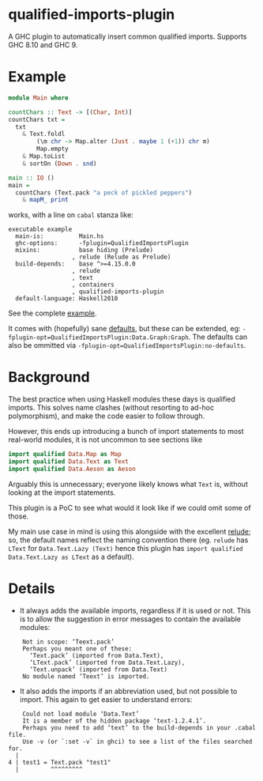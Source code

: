 # qualified-imports-plugin

A GHC plugin to automatically insert common qualified imports. Supports
GHC 8.10 and GHC 9.

# Example

```haskell
module Main where

countChars :: Text -> [(Char, Int)]
countChars txt =
  txt
    & Text.foldl
        (\m chr -> Map.alter (Just . maybe 1 (+1)) chr m)
        Map.empty
    & Map.toList
    & sortOn (Down . snd)

main :: IO ()
main =
  countChars (Text.pack "a peck of pickled peppers")
    & mapM_ print
```

works, with a line on `cabal` stanza like:

```
executable example
  main-is:          Main.hs
  ghc-options:      -fplugin=QualifiedImportsPlugin
  mixins:           base hiding (Prelude)
                  , relude (Relude as Prelude)
  build-depends:    base ^>=4.15.0.0
                  , relude
                  , text
                  , containers
                  , qualified-imports-plugin
  default-language: Haskell2010
```

See the complete [example][].

It comes with (hopefully) sane [defaults][], but these can be extended, eg:
`-fplugin-opt=QualifiedImportsPlugin:Data.Graph:Graph`.  The defaults can
also be ommitted via `-fplugin-opt=QualifiedImportsPlugin:no-defaults`.

[defaults]: https://github.com/utdemir/qualified-imports-plugin/blob/main/src/QualifiedImportsPlugin.hs#L41-L60
[example]: https://github.com/utdemir/qualified-imports-plugin/blob/main/example

# Background

The best practice when using Haskell modules these days is qualified
imports. This solves name clashes (without resorting to ad-hoc
polymorphism), and make the code easier to follow through.

However, this ends up introducing a bunch of import statements to most
real-world modules, it is not uncommon to see sections like

```haskell
import qualified Data.Map as Map
import qualified Data.Text as Text
import qualified Data.Aeson as Aeson
```

Arguably this is unnecessary; everyone likely knows what `Text` is,
without looking at the import statements.

This plugin is a PoC to see what would it look like if we could omit
some of those.

My main use case in mind is using this alongside with the excellent
[relude][]; so, the default names reflect the naming convention there
(eg. `relude` has `LText` for `Data.Text.Lazy (Text)` hence this plugin
has `import qualified Data.Text.Lazy as LText` as a default).

[relude]: https://github.com/kowainik/relude

# Details

* It always adds the available imports, regardless if it is used or
not. This is to allow the suggestion in error messages to contain the
available modules:

```
    Not in scope: ‘Teext.pack’
    Perhaps you meant one of these:
      ‘Text.pack’ (imported from Data.Text),
      ‘LText.pack’ (imported from Data.Text.Lazy),
      ‘Text.unpack’ (imported from Data.Text)
    No module named ‘Teext’ is imported.
```

* It also adds the imports if an abbreviation used, but not possible
to import. This again to get easier to understand errors:

```
    Could not load module ‘Data.Text’
    It is a member of the hidden package ‘text-1.2.4.1’.
    Perhaps you need to add ‘text’ to the build-depends in your .cabal file.
    Use -v (or `:set -v` in ghci) to see a list of the files searched for.
  |
4 | test1 = Text.pack "test1"
  |         ^^^^^^^^^
```
